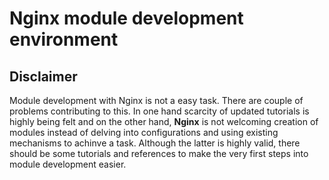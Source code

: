 # Nginx module development environment

## Disclaimer 

Module development with Nginx is not a easy task. There are couple of problems contributing to this. In one hand scarcity of updated tutorials is highly being felt and on the other hand, **Nginx** is not welcoming creation of modules instead of delving into configurations and using existing mechanisms to achinve a task. Although the latter is highly valid, there should be some tutorials and references to make the very first steps into module development easier.   



